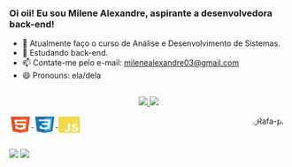 ### Oi oii! Eu sou Milene Alexandre, aspirante a desenvolvedora back-end!

- 🔭 Atualmente faço o curso de Análise e Desenvolvimento de Sistemas.
- 🌱 Estudando back-end.
- 📫 Contate-me pelo e-mail: milenealexandre03@gmail.com
- 😄 Pronouns: ela/dela

##

<div align="center">
  <a href="https://github.com/mialexandre">
  <img height="180em" src="https://github-readme-stats.vercel.app/api?username=mialexandre&theme=material-palenight_icons=true"/>
  <img height="180em" src="https://github-readme-stats.vercel.app/api/top-langs/?username=mialexandre&layout=demo&langs_count=7&theme=dracula"/>
</div>

<div style="display: inline_block"><br>
  <img align="center" alt="Rafa-HTML" height="30" width="40" src="https://raw.githubusercontent.com/devicons/devicon/master/icons/html5/html5-original.svg">
  <img align="center" alt="Rafa-CSS" height="30" width="40" src="https://raw.githubusercontent.com/devicons/devicon/master/icons/css3/css3-original.svg">
  <img align="center" alt="Rafa-Js" height="30" width="40" src="https://raw.githubusercontent.com/devicons/devicon/master/icons/javascript/javascript-plain.svg">
  <img align="right" alt="Rafa-pic" height="150" style="border-radius:50px;" src="https://cdn.discordapp.com/attachments/1013870444618719255/1013893357744967751/Design_sem_nome.gif">
</div>

##

<div> 
  <a href="https://www.linkedin.com/in/milene-alexandre-b3054020a/" target="_blank"><img src="https://img.shields.io/badge/-LinkedIn-%230077B5?style=for-the-badge&logo=linkedin&logoColor=white" target="_blank"></a> 
  <a href = "mailto:milenealexandre03@gmail.com"><img src="https://img.shields.io/badge/-Gmail-%23333?style=for-the-badge&logo=gmail&logoColor=white" target="_blank"></a>
</div>
